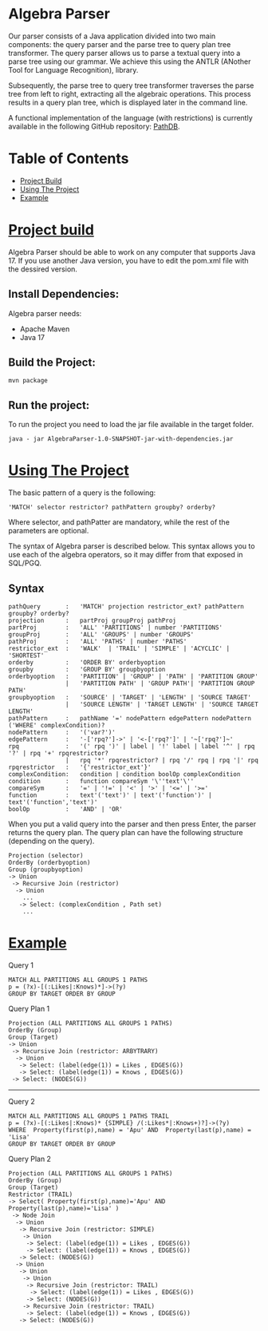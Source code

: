 Algebra Parser
================================================================================
Our parser consists of a Java application divided into two main components: the query parser and the parse tree to query plan tree transformer. The query parser allows us to parse a textual query into a parse tree using our grammar. We achieve this using the ANTLR  (ANother Tool for Language Recognition), library. 

Subsequently, the parse tree to query tree transformer traverses the parse tree from left to right, extracting all the algebraic operations.
This process results in a query plan tree, which is displayed later in the command line.

A functional implementation of the language (with restrictions) is currently available in the following GitHub repository: [PathDB](https://github.com/dbgutalca/PathDB).

Table of Contents
================================================================================
- [Project Build](#project-build)
- [Using The Project](#using-the-project)
- [Example](#example)




[Project build](#algebra-parser)
================================================================================
Algebra Parser should be able to work on any computer that supports Java 17. If you use another Java version, you have to edit the pom.xml file with the dessired version. 


Install Dependencies:
--------------------------------------------------------------------------------
Algebra parser needs:
- Apache Maven
- Java 17
  
Build the Project:
--------------------------------------------------------------------------------
```
mvn package
```

Run the project:
--------------------------------------------------------------------------------
To run the project you need to load the jar file available in the target folder.
```
java - jar AlgebraParser-1.0-SNAPSHOT-jar-with-dependencies.jar
```



[Using The Project](#algebra-parser)
================================================================================

The basic pattern of a query is the following:
```
'MATCH' selector restrictor? pathPattern groupby? orderby?
```
Where selector, and pathPatter are mandatory, while the rest of the parameters are optional.

The syntax of Algebra parser is described below. This syntax allows you to use each of the algebra operators, so it may differ from that exposed in SQL/PGQ.

Syntax
--------------------------------------------------------------------------------
```
pathQuery       :   'MATCH' projection restrictor_ext? pathPattern groupby? orderby? 
projection      :   partProj groupProj pathProj
partProj        :   'ALL' 'PARTITIONS' | number 'PARTITIONS'
groupProj       :   'ALL' 'GROUPS' | number 'GROUPS'
pathProj        :   'ALL' 'PATHS' | number 'PATHS'
restrictor_ext  :   'WALK'  | 'TRAIL' | 'SIMPLE' | 'ACYCLIC' | 'SHORTEST'
orderby         :   'ORDER BY' orderbyoption
groupby         :   'GROUP BY' groupbyoption
orderbyoption   :   'PARTITION' | 'GROUP' | 'PATH' | 'PARTITION GROUP' 
                |   'PARTITION PATH' | 'GROUP PATH'| 'PARTITION GROUP PATH' 
groupbyoption   :   'SOURCE' | 'TARGET' | 'LENGTH' | 'SOURCE TARGET' 
                |   'SOURCE LENGTH' | 'TARGET LENGTH' | 'SOURCE TARGET LENGTH'
pathPattern     :   pathName '=' nodePattern edgePattern nodePattern ('WHERE' complexCondition)? 
nodePattern     :   '('var?')'
edgePattern     :   '-['rpq?']->' | '<-['rpq?']' | '~['rpq?']~'
rpq             :   '(' rpq ')' | label | '!' label | label '^' | rpq '?' | rpq '+' rpqrestrictor? 
                |   rpq '*' rpqrestrictor? | rpq '/' rpq | rpq '|' rpq 
rpqrestrictor   :   '{'restrictor_ext'}'
complexCondition:   condition | condition boolOp complexCondition
condition       :   function compareSym '\''text'\'' 
compareSym      :   '=' | '!=' | '<' | '>' | '<=' | '>='
function        :   text'('text')' | text'('function')' |  text'('function','text')'
boolOp          :   'AND' | 'OR'
```

When you put a valid query into the parser and then press Enter, the parser returns the query plan. The query plan can have the following structure (depending on the query).

```
Projection (selector)
OrderBy (orderbyoption)
Group (groupbyoption)
-> Union
 -> Recursive Join (restrictor)
  -> Union
    ...
   -> Select: (complexCondition , Path set)
    ...
```

[Example](#algebra-parser)
================================================================================

Query 1
```
MATCH ALL PARTITIONS ALL GROUPS 1 PATHS 
p = (?x)-[(:Likes|:Knows)*]->(?y)  
GROUP BY TARGET ORDER BY GROUP
```

Query Plan 1
```
Projection (ALL PARTITIONS ALL GROUPS 1 PATHS)
OrderBy (Group)
Group (Target)
-> Union
 -> Recursive Join (restrictor: ARBYTRARY)
  -> Union
   -> Select: (label(edge(1)) = Likes , EDGES(G))
   -> Select: (label(edge(1)) = Knows , EDGES(G))
 -> Select: (NODES(G))
```
--------------------------------------------------------------------------------
Query 2 
```
MATCH ALL PARTITIONS ALL GROUPS 1 PATHS TRAIL
p = (?x)-[(:Likes|:Knows)* {SIMPLE} /(:Likes*|:Knows+)?]->(?y)
WHERE  Property(first(p),name) = 'Apu' AND  Property(last(p),name) = 'Lisa'
GROUP BY TARGET ORDER BY GROUP
```

Query Plan 2
```
Projection (ALL PARTITIONS ALL GROUPS 1 PATHS)
OrderBy (Group)
Group (Target)
Restrictor (TRAIL)
-> Select( Property(first(p),name)='Apu' AND Property(last(p),name)='Lisa' )
 -> Node Join
  -> Union
   -> Recursive Join (restrictor: SIMPLE)
    -> Union
     -> Select: (label(edge(1)) = Likes , EDGES(G))
     -> Select: (label(edge(1)) = Knows , EDGES(G))
   -> Select: (NODES(G))
  -> Union
   -> Union
    -> Union
     -> Recursive Join (restrictor: TRAIL)
      -> Select: (label(edge(1)) = Likes , EDGES(G))
     -> Select: (NODES(G))
    -> Recursive Join (restrictor: TRAIL)
     -> Select: (label(edge(1)) = Knows , EDGES(G))
   -> Select: (NODES(G))
```
